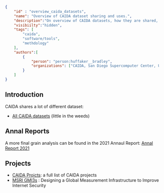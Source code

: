 ~~~json
{
    "id" : "overview_caida_datasets",
    "name": "Overview of CAIDA dataset sharing and uses.",
    "description":"On overview of CAIDA datasets, how they are shared, and how they are used." ,
    "visibiilty":"hidden",
    "tags": [
        "caida",
        "software/tools",
        "methdology"
    ],
    "authors":[
        {
            "person": "person:huffaker__bradley",
            "organizations": ["CAIDA, San Diego Supercomputer Center, University of California San Diego"]
        }
    ]
}
~~~

## Introduction

CAIDA shares a lot of different dataset:
- [All CAIDA datasets](https://catalog.caida.org/search?query=types=dataset)
  (little in the weeds)

## Annal Reports 
A more final grain analysis can be found in the 2021 Annaul Report:
  [Annal Report 2021](https://www.caida.org/about/annualreports/2021/)

## Projects
- [CAIDA Projcts](https://www.caida.org/projects/): a full list of CAIDA projects 
- [MSRI GMI3s](https://www.caida.org/funding/msri-gmi3s) : Designing a Global Measurement Infrastructure to Improve Internet Security
